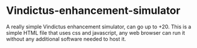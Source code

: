 # Vindictus-enhancement-simulator
A really simple Vindictus enhancement simulator, can go up to +20.
This is a simple HTML file that uses css and javascript, any web browser can run it without any additional software needed to host it.

